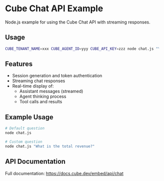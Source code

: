# Cube Chat API Example

Node.js example for using the Cube Chat API with streaming responses.

## Usage

```bash
CUBE_TENANT_NAME=xxx CUBE_AGENT_ID=yyy CUBE_API_KEY=zzz node chat.js "Your question"
```

## Features

- Session generation and token authentication
- Streaming chat responses
- Real-time display of:
  - Assistant messages (streamed)
  - Agent thinking process
  - Tool calls and results

## Example Usage

```bash
# Default question
node chat.js

# Custom question
node chat.js "What is the total revenue?"
```

## API Documentation

Full documentation: https://docs.cube.dev/embed/api/chat

